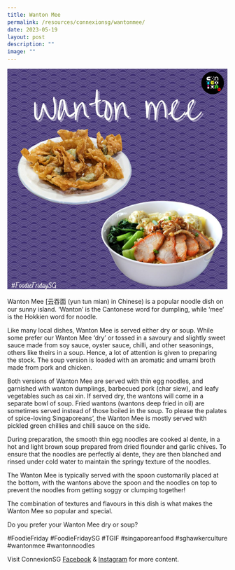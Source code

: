 ```yaml
---
title: Wanton Mee
permalink: /resources/connexionsg/wantonmee/
date: 2023-05-19
layout: post
description: ""
image: ""
---
```

![](/images/connexionsg/2023/wanton%20meeig.png)

Wanton Mee [云吞面 (yun tun mian) in Chinese) is a popular noodle dish on our sunny island. ‘Wanton’ is the Cantonese word for dumpling, while ‘mee’ is the Hokkien word for noodle.

Like many local dishes, Wanton Mee is served either dry or soup. While some prefer our Wanton Mee ‘dry’ or tossed in a savoury and slightly sweet sauce made from soy sauce, oyster sauce, chilli, and other seasonings, others like theirs in a soup. Hence, a lot of attention is given to preparing the stock. The soup version is loaded with an aromatic and umami broth made from pork and chicken.

Both versions of Wanton Mee are served with thin egg noodles, and garnished with wanton dumplings, barbecued pork (char siew), and leafy vegetables such as cai xin. If served dry, the wantons will come in a separate bowl of soup. Fried wantons (wantons deep fried in oil) are sometimes served instead of those boiled in the soup. To please the palates of spice-loving Singaporeans’, the Wanton Mee is mostly served with pickled green chillies and chilli sauce on the side.

During preparation, the smooth thin egg noodles are cooked al dente, in a hot and light brown soup prepared from dried flounder and garlic chives. To ensure that the noodles are perfectly al dente, they are then blanched and rinsed under cold water to maintain the springy texture of the noodles.

The Wanton Mee is typically served with the spoon customarily placed at the bottom, with the wantons above the spoon and the noodles on top to prevent the noodles from getting soggy or clumping together!

The combination of textures and flavours in this dish is what makes the Wanton Mee so popular and special.

Do you prefer your Wanton Mee dry or soup?

#FoodieFriday #FoodieFridaySG #TGIF #singaporeanfood #sghawkerculture #wantonmee #wantonnoodles

Visit ConnexionSG [Facebook](https://www.facebook.com/ConnexionSG) & [Instagram](https://www.instagram.com/connexionsg/) for more content.